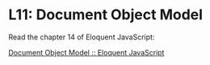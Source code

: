 # L11: Document Object Model

Read the chapter 14 of Eloquent JavaScript:

[Document Object Model :: Eloquent JavaScript](https://eloquentjavascript.net/14_dom.html)
